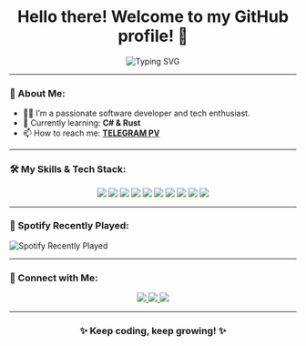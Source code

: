 <h1 align="center"> Hello there! Welcome to my GitHub profile! 👋</h1>
<p align="center">
  <img src="https://readme-typing-svg.demolab.com?font=Fira+Code&size=22&pause=1000&color=F70000&center=true&width=440&height=45&lines=Developer+|+Lifelong+Learner;Passionate+about+Coding+and+Innovation" alt="Typing SVG" />
</p>

---

### 🌟 About Me:
- 👨‍💻 I’m a passionate software developer and tech enthusiast.
- 🌱 Currently learning: **C# & Rust**
- 📫 How to reach me: **[TELEGRAM PV](https://t.me/the_azizi)**

---

### 🛠️ My Skills & Tech Stack:
<div align="center"> <img src="https://img.shields.io/badge/HTML5-%23E34F26.svg?style=for-the-badge&logo=html5&logoColor=white" /> <img src="https://img.shields.io/badge/CSS3-%231572B6.svg?style=for-the-badge&logo=css3&logoColor=white" /> <img src="https://img.shields.io/badge/C++-%2300599C.svg?style=for-the-badge&logo=c%2B%2B&logoColor=white" /> <img src="https://img.shields.io/badge/C%23-%23239120.svg?style=for-the-badge&logo=c-sharp&logoColor=white" /> <img src="https://img.shields.io/badge/PHP-%23777BB4.svg?style=for-the-badge&logo=php&logoColor=white" /> <img src="https://img.shields.io/badge/JavaScript-%23F7DF1E.svg?style=for-the-badge&logo=javascript&logoColor=black" /> <img src="https://img.shields.io/badge/Java-%23007396.svg?style=for-the-badge&logo=java&logoColor=white" /> <img src="https://img.shields.io/badge/WordPress-%2321759B.svg?style=for-the-badge&logo=wordpress&logoColor=white" /> <img src="https://img.shields.io/badge/SEO-%2300C853.svg?style=for-the-badge&logo=google&logoColor=white" /> <img src="https://img.shields.io/badge/Rust-%23000000.svg?style=for-the-badge&logo=rust&logoColor=white" /> </div>

---

### 🎵 Spotify Recently Played:
![Spotify Recently Played](https://spotify-recently-played-readme.vercel.app/api?user=31k7wglomvaamqkl53trtpascn24)

---

### 📢 Connect with Me:
<p align="center">
  <a href="https://linkedin.com/in/your-linkedin-profile" target="_blank">
    <img src="https://img.shields.io/badge/LinkedIn-%230A66C2.svg?style=for-the-badge&logo=linkedin&logoColor=white" />
  </a>
  <a href="https://twitter.com/your-twitter-profile" target="_blank">
    <img src="https://img.shields.io/badge/Twitter-%231DA1F2.svg?style=for-the-badge&logo=twitter&logoColor=white" />
  </a>
  <a href="mailto:your-email@example.com" target="_blank">
    <img src="https://img.shields.io/badge/Email-%23D14836.svg?style=for-the-badge&logo=gmail&logoColor=white" />
  </a>
</p>

---

<div align="center">
  <h3>✨ Keep coding, keep growing! ✨</h3>
</div>
